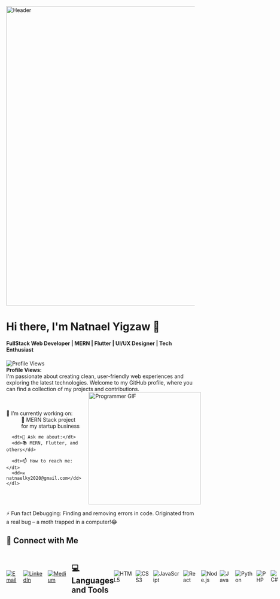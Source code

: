 <div style="align: center">
  <img src="https://www.shutterstock.com/image-vector/programmer-engineering-development-illustration-developer-project-1095220631" alt="Header" width="800">
</div>

# <div style="align: center">Hi there, I'm Natnael Yigzaw 👋</div>

<div style="align: center"><b>FullStack Web Developer | MERN | Flutter | UI/UX Designer | Tech Enthusiast</b></div>

<div style="margin-top: 20px; align: left">
  <div>
    <img src="https://komarev.com/ghpvc/?username=Natnael-Yigzaw&color=green" alt="Profile Views" style="margin-right: 10px; align: center">
    <div><b>Profile Views:</b></div>
  </div>
  <div>
    I'm passionate about creating clean, user-friendly web experiences and exploring the latest technologies. Welcome to my GitHub profile, where you can find a collection of my projects and contributions.
  </div>
</div>

<div style="display: flex; align-items: center;">
  <div>
    <dl>
      <dt>🔭 I’m currently working on:</dt>
      <dd>🚀 MERN Stack project for my startup business</dd>
      
      <dt>💬 Ask me about:</dt>
      <dd>📚 MERN, Flutter, and others</dd>
      
      <dt>📫 How to reach me:</dt>
      <dd>✉️ natnaelky2020@gmail.com</dd>
    </dl>
  </div>
  <div style="flex: 1; margin-left: 20px;">
    <img src="https://giphy.com/gifs/dommespace-domme-space-programador-qgQUggAC3Pfv687qPC" alt="Programmer GIF" height="300">
  </div>
</div>

⚡ Fun fact Debugging: Finding and removing errors in code. Originated from a real bug – a moth trapped in a computer!😂

## 📱 Connect with Me

<div style="display: flex; align-items: center;">
  <div>
    <a href="mailto:natnaelky2020@gmail.com">
      <img src="https://fontawesome.com/icons/envelope?style=solid" alt="Email" style="margin-right: 10px;">
    </a>
  </div>
  <div>
    <a href="https://www.linkedin.com/in/natnael-yigzaw-41b8a2256/">
      <img src="https://fontawesome.com/icons/linkedin?style=brands" alt="LinkedIn" style="margin-right: 10px;">
    </a>
  </div>
  <div>
  <a href="https://medium.com/@natnaelky2020">
    <img src="https://cdnjs.cloudflare.com/ajax/libs/font-awesome/5.15.3/svgs/brands/medium.svg" alt="Medium" style="margin-right: 10px;">
  </a>
</div>

## 💻 Languages and Tools

<div style="display: flex; align-items: center;">
  <div>
    <img src="https://fontawesome.com/icons/html5?style=brands" alt="HTML5" style="margin-right: 10px;">
  </div>
  <div>
    <img src="https://fontawesome.com/icons/css3?style=brands" alt="CSS3" style="margin-right: 10px;">
  </div>
  <div>
    <img src="https://fontawesome.com/icons/javascript?style=brands" alt="JavaScript" style="margin-right: 10px;">
  </div>
  <div>
    <img src="https://fontawesome.com/icons/react?style=brands" alt="React" style="margin-right: 10px;">
  </div>
  <div>
    <img src="https://fontawesome.com/icons/node-js?style=brands" alt="Node.js">
  </div>
  <div>
    <img src="https://fontawesome.com/icons/java?style=brands" alt="Java" style="margin-right: 10px;">
  </div>
  <div>
    <img src="https://fontawesome.com/icons/python?style=brands" alt="Python" style="margin-right: 10px;">
  </div>
  <div>
    <img src="https://fontawesome.com/icons/php?style=brands" alt="PHP" style="margin-right: 10px;">
  </div>
  <div>
    <img src="https://fontawesome.com/icons/c-sharp?style=brands" alt="C#" style="margin-right: 10px;">
  </div>
  <div>
    <img src="https://fontawesome.com/icons/mysql?style=brands" alt="MySQL" style="margin-right: 10px;">
  </div>
  <div>
    <img src="https://fontawesome.com/icons/mongodb?style=brands" alt="MongoDB" style="margin-right: 10px;">
  </div>
  <div>
    <img src="https://fontawesome.com/icons/git?style=brands" alt="Git" style="margin-right: 10px;">
  </div>
  <div>
    <img src="https://fontawesome.com/icons/visual-studio-code?style=brands" alt="VS Code">
  </div>
  <div>
    <img src="https://fontawesome.com/icons/sass?style=brands" alt="Sass" style="margin-right: 10px;">
  </div>
  <div>
    <img src="https://fontawesome.com/icons/bootstrap?style=brands" alt="Bootstrap" style="margin-right: 10px;">
  </div>
  <div>
    <img src="https://fontawesome.com/icons/figma?style=brands" alt="Figma" style="margin-right: 10px;">
  </div>
  <div>
    <img src="https://fontawesome.com/icons/wordpress?style=brands" alt="WordPress">
  </div>
</div>

## 📊 GitHub Stats

![GitHub Stats](https://github-readme-stats.vercel.app/api?username=Natnael-Yigzaw&show_icons=true)

<div style= "align: center">
  <a href="https://www.buymeacoffee.com/yourprofile" target="_blank" rel="noopener noreferrer">
    <img src="https://cdn.buymeacoffee.com/buttons/v2/default-yellow.png" alt="Buy Me a Coffee" style="height: 40px !important;width: 150px !important;" >
  </a>
</div>
